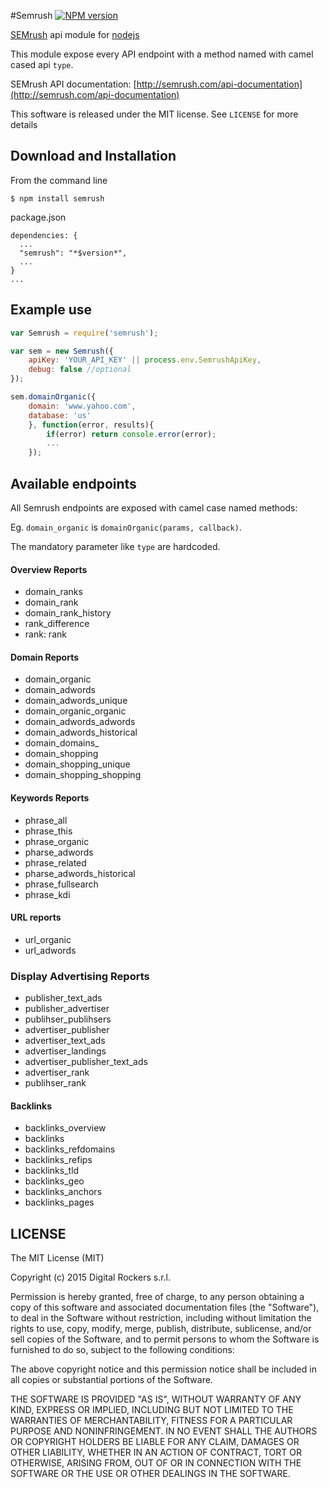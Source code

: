 #Semrush
[![NPM version](http://img.shields.io/npm/v/semrush-api.svg)](https://www.npmjs.org/package/semrush-api)

[SEMrush](semrush.com) api module for [nodejs](nodejs.org)

This module expose every API endpoint with a method named with camel cased api `type`.

SEMrush API documentation: [http://semrush.com/api-documentation](http://semrush.com/api-documentation)

This software is released under the MIT license. See `LICENSE` for more details

## Download and Installation

From the command line

	$ npm install semrush

package.json

	dependencies: {
      ...
      "semrush": "*$version*",
      ...
    }
    ...

## Example use

```javascript
var Semrush = require('semrush');

var sem = new Semrush({
	apiKey: 'YOUR_API_KEY' || process.env.SemrushApiKey,
	debug: false //optional
});

sem.domainOrganic({
	domain: 'www.yahoo.com',
	database: 'us'
	}, function(error, results){
		if(error) return console.error(error);
		...
	});
```

## Available endpoints

All Semrush endpoints are exposed with camel case named methods:

Eg. `domain_organic` is `domainOrganic(params, callback)`.

The mandatory parameter like `type` are hardcoded.

#### Overview Reports
* domain_ranks
* domain_rank
* domain_rank_history
* rank_difference
* rank: rank

#### Domain Reports
* domain_organic
* domain_adwords
* domain_adwords_unique
* domain_organic_organic
* domain_adwords_adwords
* domain_adwords_historical
* domain_domains_ 
* domain_shopping
* domain_shopping_unique
* domain_shopping_shopping

#### Keywords Reports
* phrase_all
* phrase_this
* phrase_organic
* pharse_adwords
* phrase_related
* pharse_adwords_historical
* phrase_fullsearch
* phrase_kdi

#### URL reports
* url_organic
* url_adwords

### Display Advertising Reports
* publisher_text_ads
* publisher_advertiser
* publihser_publihsers
* advertiser_publisher
* advertiser_text_ads
* advertiser_landings
* advertiser_publisher_text_ads
* advertiser_rank
* publihser_rank

#### Backlinks
* backlinks_overview
* backlinks
* backlinks_refdomains
* backlinks_refips
* backlinks_tld
* backlinks_geo
* backlinks_anchors
* backlinks_pages



LICENSE
---
The MIT License (MIT)

Copyright (c) 2015 Digital Rockers s.r.l.

Permission is hereby granted, free of charge, to any person obtaining a copy
of this software and associated documentation files (the "Software"), to deal
in the Software without restriction, including without limitation the rights
to use, copy, modify, merge, publish, distribute, sublicense, and/or sell
copies of the Software, and to permit persons to whom the Software is
furnished to do so, subject to the following conditions:

The above copyright notice and this permission notice shall be included in
all copies or substantial portions of the Software.

THE SOFTWARE IS PROVIDED "AS IS", WITHOUT WARRANTY OF ANY KIND, EXPRESS OR
IMPLIED, INCLUDING BUT NOT LIMITED TO THE WARRANTIES OF MERCHANTABILITY,
FITNESS FOR A PARTICULAR PURPOSE AND NONINFRINGEMENT. IN NO EVENT SHALL THE
AUTHORS OR COPYRIGHT HOLDERS BE LIABLE FOR ANY CLAIM, DAMAGES OR OTHER
LIABILITY, WHETHER IN AN ACTION OF CONTRACT, TORT OR OTHERWISE, ARISING FROM,
OUT OF OR IN CONNECTION WITH THE SOFTWARE OR THE USE OR OTHER DEALINGS IN
THE SOFTWARE.

